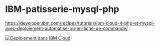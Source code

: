 # IBM-patisserie-mysql-php

https://developer.ibm.com/recipes/tutorials/ibm-cloud-4-php-et-mysql-avec-deploiement-automatise-ou-en-ligne-de-commande/

[![Déploiement dans IBM Cloud](https://cloud.ibm.com/devops/setup/deploy/button.png)](https://cloud.ibm.com/devops/setup/deploy?repository=https://github.com/cherryclass/IBM-patisserie-mysql-php&branch=master)
